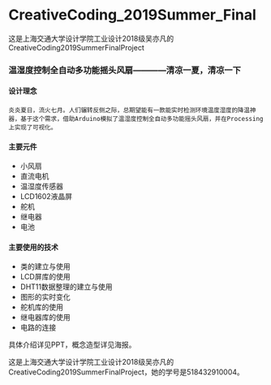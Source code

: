 # CreativeCoding_2019Summer_Final
这是上海交通大学设计学院工业设计2018级吴亦凡的CreativeCoding2019SummerFinalProject

### 温湿度控制全自动多功能摇头风扇————清凉一夏，清凉一下

#### 设计理念
    炎炎夏日，流火七月。人们辗转反侧之际，总期望能有一款能实时检测环境温度湿度的降温神器，基于这个需求，借助Arduino模拟了温湿度控制全自动多功能摇头风扇，并在Processing上实现了可视化。

#### 主要元件
- 小风扇 
- 直流电机
- 温湿度传感器
- LCD1602液晶屏
- 舵机
- 继电器
- 电池


#### 主要使用的技术
- 类的建立与使用
- LCD屏库的使用
- DHT11数据整理的建立与使用
- 图形的实时变化
- 舵机库的使用
- 继电器库的使用
- 电路的连接

具体介绍详见PPT，概念造型详见海报。

这是上海交通大学设计学院工业设计2018级吴亦凡的CreativeCoding2019SummerFinalProject，她的学号是518432910004。
